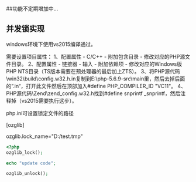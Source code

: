 ##功能不定期增加中...


## 并发锁实现

windows环境下使用vs2015编译通过。

需要设置项目属性：
1、配置属性 - C/C++ - 附加包含目录 - 修改对应的PHP源文件目录。
2、配置属性 - 链接器 - 输入 - 附加依赖项 - 修改对应的Windows版PHP NTS目录（TS版本需要在预处理器的最后加上ZTS）。
3、将PHP源代码\win32\build\config.w32.h.in复制到E:\php-5.6.9-src\main里，然后去掉后面的”.in“，打开此文件然后在顶部加入#define PHP_COMPILER_ID "VC11"。
4、PHP源代码\Zend\zend_config.w32.h找到#define snprintf _snprintf，然后注释掉（vs2015需要执行这步）。

php.ini可设置锁定文件的路径

[ozglib]

ozglib.lock_name="D:/test.tmp"


~~~~~~~~~~php
<?php
ozglib_lock();

echo "update code";

ozglib_unlock();
